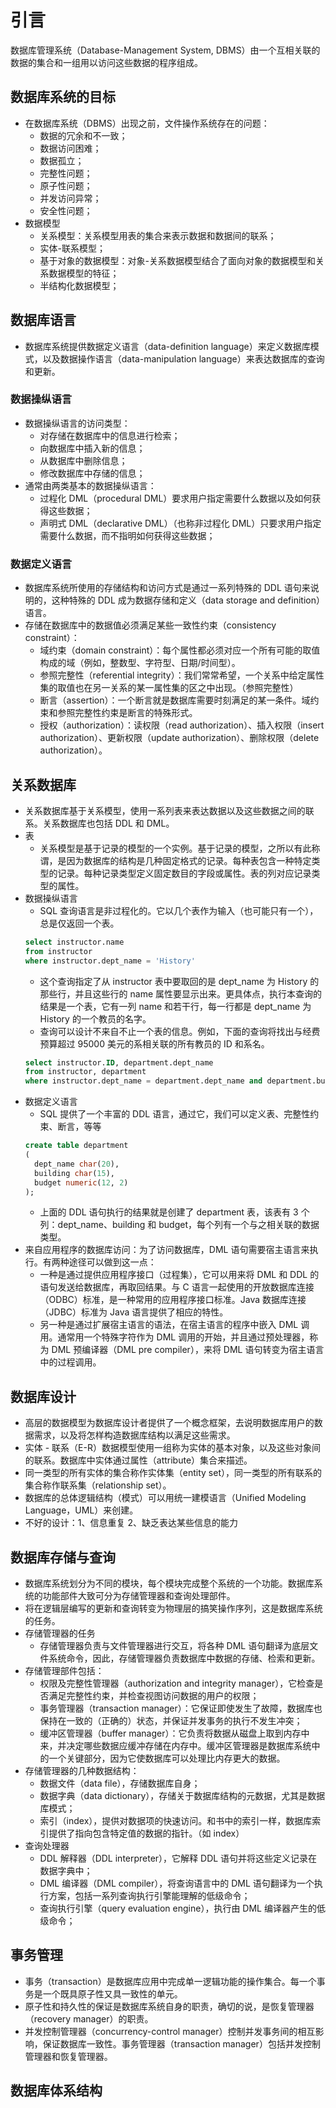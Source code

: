 # 引言
数据库管理系统（Database-Management System, DBMS）由一个互相关联的数据的集合和一组用以访问这些数据的程序组成。

## 数据库系统的目标
- 在数据库系统（DBMS）出现之前，文件操作系统存在的问题：
  - 数据的冗余和不一致；
  - 数据访问困难；
  - 数据孤立；
  - 完整性问题；
  - 原子性问题；
  - 并发访问异常；
  - 安全性问题；
- 数据模型
  - 关系模型：关系模型用表的集合来表示数据和数据间的联系；
  - 实体-联系模型；
  - 基于对象的数据模型：对象-关系数据模型结合了面向对象的数据模型和关系数据模型的特征；
  - 半结构化数据模型；

## 数据库语言
- 数据库系统提供数据定义语言（data-definition language）来定义数据库模式，以及数据操作语言（data-manipulation language）来表达数据库的查询和更新。

### 数据操纵语言
- 数据操纵语言的访问类型：
  - 对存储在数据库中的信息进行检索；
  - 向数据库中插入新的信息；
  - 从数据库中删除信息；
  - 修改数据库中存储的信息；
- 通常由两类基本的数据操纵语言：
  - 过程化 DML（procedural DML）要求用户指定需要什么数据以及如何获得这些数据；
  - 声明式 DML（declarative DML）（也称非过程化 DML）只要求用户指定需要什么数据，而不指明如何获得这些数据；

### 数据定义语言
- 数据库系统所使用的存储结构和访问方式是通过一系列特殊的 DDL 语句来说明的，这种特殊的 DDL 成为数据存储和定义（data storage and definition）语言。
- 存储在数据库中的数据值必须满足某些一致性约束（consistency constraint）：
  - 域约束（domain constraint）：每个属性都必须对应一个所有可能的取值构成的域（例如，整数型、字符型、日期/时间型）。
  - 参照完整性（referential integrity）：我们常常希望，一个关系中给定属性集的取值也在另一关系的某一属性集的区之中出现。（参照完整性）
  - 断言（assertion）：一个断言就是数据库需要时刻满足的某一条件。域约束和参照完整性约束是断言的特殊形式。
  - 授权（authorization）：读权限（read authorization）、插入权限（insert authorization）、更新权限（update authorization）、删除权限（delete authorization）。

## 关系数据库
- 关系数据库基于关系模型，使用一系列表来表达数据以及这些数据之间的联系。关系数据库也包括 DDL 和 DML。
- 表
  - 关系模型是基于记录的模型的一个实例。基于记录的模型，之所以有此称谓，是因为数据库的结构是几种固定格式的记录。每种表包含一种特定类型的记录。每种记录类型定义固定数目的字段或属性。表的列对应记录类型的属性。
- 数据操纵语言
  - SQL 查询语言是非过程化的。它以几个表作为输入（也可能只有一个），总是仅返回一个表。
  ```SQL
  select instructor.name
  from instructor
  where instructor.dept_name = 'History'
  ```
  - 这个查询指定了从 instructor 表中要取回的是 dept_name 为 History 的那些行，并且这些行的 name 属性要显示出来。更具体点，执行本查询的结果是一个表，它有一列 name 和若干行，每一行都是 dept_name 为 History 的一个教员的名字。
  - 查询可以设计不来自不止一个表的信息。例如，下面的查询将找出与经费预算超过 95000 美元的系相关联的所有教员的 ID 和系名。
  ```SQL
  select instructor.ID, department.dept_name
  from instructor, department
  where instructor.dept_name = department.dept_name and department.budget > 95000;
  ```
- 数据定义语言
  - SQL 提供了一个丰富的 DDL 语言，通过它，我们可以定义表、完整性约束、断言，等等
  ```SQL
  create table department
  (
    dept_name char(20),
    building char(15),
    budget numeric(12, 2)
  );
  ```
  - 上面的 DDL 语句执行的结果就是创建了 department 表，该表有 3 个列：dept_name、building 和 budget，每个列有一个与之相关联的数据类型。
- 来自应用程序的数据库访问：为了访问数据库，DML 语句需要宿主语言来执行。有两种途径可以做到这一点：
  - 一种是通过提供应用程序接口（过程集），它可以用来将 DML 和 DDL 的语句发送给数据库，再取回结果。与 C 语言一起使用的开放数据库连接（ODBC）标准，是一种常用的应用程序接口标准。Java 数据库连接（JDBC）标准为 Java 语言提供了相应的特性。
  - 另一种是通过扩展宿主语言的语法，在宿主语言的程序中嵌入 DML 调用。通常用一个特殊字符作为 DML 调用的开始，并且通过预处理器，称为 DML 预编译器（DML pre compiler），来将 DML 语句转变为宿主语言中的过程调用。

## 数据库设计
- 高层的数据模型为数据库设计者提供了一个概念框架，去说明数据库用户的数据需求，以及将怎样构造数据库结构以满足这些需求。
- 实体 - 联系（E-R）数据模型使用一组称为实体的基本对象，以及这些对象间的联系。数据库中实体通过属性（attribute）集合来描述。
- 同一类型的所有实体的集合称作实体集（entity set），同一类型的所有联系的集合称作联系集（relationship set）。
- 数据库的总体逻辑结构（模式）可以用统一建模语言（Unified Modeling Language，UML）来创建。
- 不好的设计：1、信息重复 2、缺乏表达某些信息的能力

## 数据库存储与查询
- 数据库系统划分为不同的模块，每个模块完成整个系统的一个功能。数据库系统的功能部件大致可分为存储管理器和查询处理部件。
- 将在逻辑层编写的更新和查询转变为物理层的搞笑操作序列，这是数据库系统的任务。
- 存储管理器的任务
  - 存储管理器负责与文件管理器进行交互，将各种 DML 语句翻译为底层文件系统命令，因此，存储管理器负责数据库中数据的存储、检索和更新。
- 存储管理部件包括：
  - 权限及完整性管理器（authorization and integrity manager），它检查是否满足完整性约束，并检查视图访问数据的用户的权限；
  - 事务管理器（transaction manager）：它保证即使发生了故障，数据库也保持在一致的（正确的）状态，并保证并发事务的执行不发生冲突；
  - 缓冲区管理器（buffer manager）：它负责将数据从磁盘上取到内存中来，并决定哪些数据应缓冲存储在内存中。缓冲区管理器是数据库系统中的一个关键部分，因为它使数据库可以处理比内存更大的数据。
- 存储管理器的几种数据结构：
  - 数据文件（data file），存储数据库自身；
  - 数据字典（data dictionary），存储关于数据库结构的元数据，尤其是数据库模式；
  - 索引（index），提供对数据项的快速访问。和书中的索引一样，数据库索引提供了指向包含特定值的数据的指针。（如 index）
- 查询处理器
  - DDL 解释器（DDL interpreter），它解释 DDL 语句并将这些定义记录在数据字典中；
  - DML 编译器（DML compiler），将查询语言中的 DML 语句翻译为一个执行方案，包括一系列查询执行引擎能理解的低级命令；
  - 查询执行引擎（query evaluation engine），执行由 DML 编译器产生的低级命令；

## 事务管理
- 事务（transaction）是数据库应用中完成单一逻辑功能的操作集合。每一个事务是一个既具原子性又具一致性的单元。
- 原子性和持久性的保证是数据库系统自身的职责，确切的说，是恢复管理器（recovery manager）的职责。
- 并发控制管理器（concurrency-control manager）控制并发事务间的相互影响，保证数据库一致性。事务管理器（transaction manager）包括并发控制管理器和恢复管理器。

## 数据库体系结构
